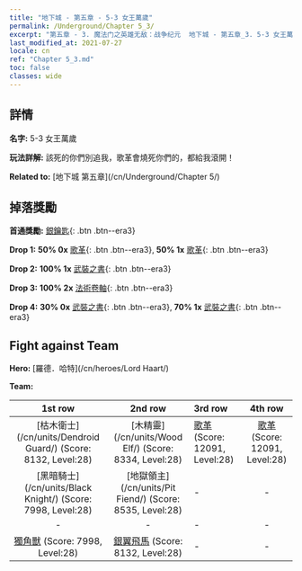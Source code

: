 ```yaml
---
title: "地下城 - 第五章 - 5-3 女王萬歲"
permalink: /Underground/Chapter 5_3/
excerpt: "第五章 - 3. 魔法门之英雄无敌：战争纪元  地下城 - 第五章_3. 5-3 女王萬歲"
last_modified_at: 2021-07-27
locale: cn
ref: "Chapter 5_3.md"
toc: false
classes: wide
---
```


## 詳情

 **名字:** 5-3 女王萬歲

 **玩法詳解:**       該死的你們別追我，歌革會燒死你們的，都給我滾開！

 **Related to:** [地下城 第五章](/cn/Underground/Chapter 5/)

## 掉落獎勵

 **首通獎勵:** [銀鑰匙](/cn/Items/con_693/){: .btn .btn--era3}

 **Drop 1:** **50% 0x** [歌革](/cn/Items/unt_227/){: .btn .btn--era3}, **50% 1x** [歌革](/cn/Items/unt_227/){: .btn .btn--era3}

 **Drop 2:** **100% 1x** [武裝之書](/cn/Items/mat_25/){: .btn .btn--era3}

 **Drop 3:** **100% 2x** [法術卷軸](/cn/Items/con_694/){: .btn .btn--era3}

 **Drop 4:** **30% 0x** [武裝之書](/cn/Items/mat_18/){: .btn .btn--era3}, **70% 1x** [武裝之書](/cn/Items/mat_18/){: .btn .btn--era3}


## Fight against Team
 **Hero:** [羅德．哈特](/cn/heroes/Lord Haart/)

 **Team:**


  | 1st row | 2nd row | 3rd row | 4th row |
  |:----:|:----:|:----|:----:|
  | [枯木衛士](/cn/units/Dendroid Guard/) (Score: 8132, Level:28)  | [木精靈](/cn/units/Wood Elf/) (Score: 8334, Level:28)  | [歌革](/cn/units/Gog/) (Score: 12091, Level:28)  | [歌革](/cn/units/Gog/) (Score: 12091, Level:28)  |
  | [黑暗騎士](/cn/units/Black Knight/) (Score: 7998, Level:28)  | [地獄領主](/cn/units/Pit Fiend/) (Score: 8535, Level:28)  | - | - |
  | - | - | - | - |
  | [獨角獸](/cn/units/Unicorn/) (Score: 7998, Level:28)  | [銀翼飛馬](/cn/units/Pegasus/) (Score: 8132, Level:28)  | - | - |


